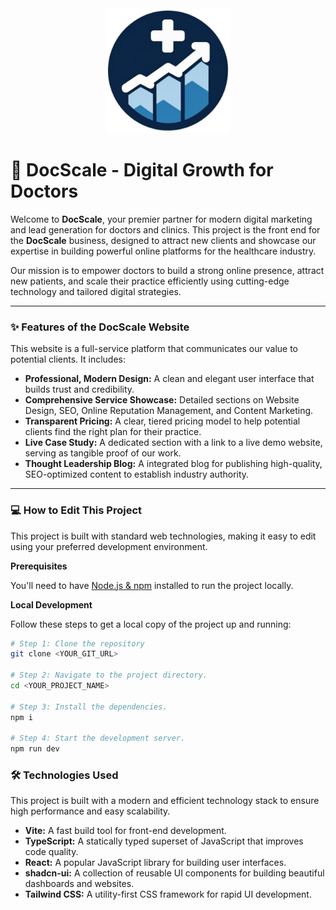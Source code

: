 <div align="center">
  <img src="src/assets/logo/logo.png" alt="DocScale Logo" width="200" />
</div>

# 🚀 DocScale - Digital Growth for Doctors

Welcome to **DocScale**, your premier partner for modern digital marketing and lead generation for doctors and clinics. This project is the front end for the **DocScale** business, designed to attract new clients and showcase our expertise in building powerful online platforms for the healthcare industry.

Our mission is to empower doctors to build a strong online presence, attract new patients, and scale their practice efficiently using cutting-edge technology and tailored digital strategies.

---

### ✨ Features of the DocScale Website

This website is a full-service platform that communicates our value to potential clients. It includes:

* **Professional, Modern Design:** A clean and elegant user interface that builds trust and credibility.
* **Comprehensive Service Showcase:** Detailed sections on Website Design, SEO, Online Reputation Management, and Content Marketing.
* **Transparent Pricing:** A clear, tiered pricing model to help potential clients find the right plan for their practice.
* **Live Case Study:** A dedicated section with a link to a live demo website, serving as tangible proof of our work.
* **Thought Leadership Blog:** A integrated blog for publishing high-quality, SEO-optimized content to establish industry authority.

---

### 💻 How to Edit This Project

This project is built with standard web technologies, making it easy to edit using your preferred development environment.

**Prerequisites**

You'll need to have [Node.js & npm](https://github.com/nvm-sh/nvm#installing-and-updating) installed to run the project locally.

**Local Development**

Follow these steps to get a local copy of the project up and running:

```sh
# Step 1: Clone the repository
git clone <YOUR_GIT_URL>

# Step 2: Navigate to the project directory.
cd <YOUR_PROJECT_NAME>

# Step 3: Install the dependencies.
npm i

# Step 4: Start the development server.
npm run dev
```

### 🛠️ Technologies Used

This project is built with a modern and efficient technology stack to ensure high performance and easy scalability.

- **Vite:** A fast build tool for front-end development.
- **TypeScript:** A statically typed superset of JavaScript that improves code quality.
- **React:** A popular JavaScript library for building user interfaces.
- **shadcn-ui:** A collection of reusable UI components for building beautiful dashboards and websites.
- **Tailwind CSS:** A utility-first CSS framework for rapid UI development.
